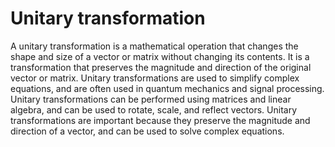 # Unitary transformation

A unitary transformation is a mathematical operation that changes the shape and size of a vector or matrix without changing its contents. It is a transformation that preserves the magnitude and direction of the original vector or matrix. Unitary transformations are used to simplify complex equations, and are often used in quantum mechanics and signal processing. Unitary transformations can be performed using matrices and linear algebra, and can be used to rotate, scale, and reflect vectors. Unitary transformations are important because they preserve the magnitude and direction of a vector, and can be used to solve complex equations.
